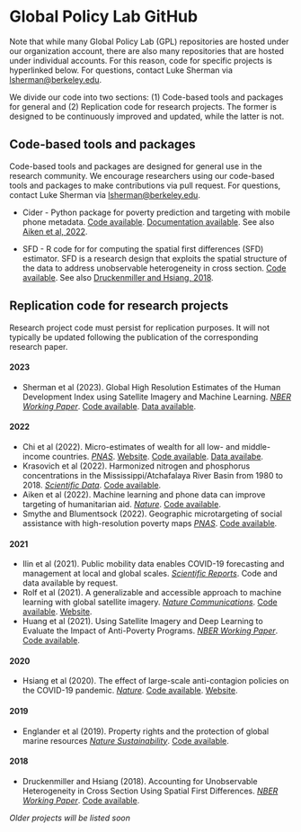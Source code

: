 # Global Policy Lab GitHub
Note that while many Global Policy Lab (GPL) repositories are hosted under our organization account, there are also many repositories that are hosted under individual accounts. For this reason, code for specific projects is hyperlinked below. For questions, contact Luke Sherman via lsherman@berkeley.edu.

We divide our code into two sections: (1) Code-based tools and packages for general and (2) Replication code for research projects. The former is designed to be continuously improved and updated, while the latter is not. 


## Code-based tools and packages
Code-based tools and packages are designed for general use in the research community. We encourage researchers using our code-based tools and packages to make contributions via pull request. For questions, contact Luke Sherman via lsherman@berkeley.edu.

- Cider - Python package for poverty prediction and targeting with mobile phone metadata. [Code available](https://github.com/Global-Policy-Lab/cider). [Documentation available](https://global-policy-lab.github.io/cider-documentation/intro.html). See also [Aiken et al, 2022](https://www.nature.com/articles/s41586-022-04484-9).

- SFD - R code for for computing the spatial first differences (SFD) estimator. SFD is a research design that exploits the spatial structure of the data to address unobservable heterogeneity in cross section. [Code available](https://github.com/hdruckenmiller/SFD). See also [Druckenmiller and Hsiang, 2018](https://www.nber.org/papers/w25177).

## Replication code for research projects
Research project code must persist for replication purposes. It will not typically be updated following the publication of the corresponding research paper.

#### 2023
- Sherman et al (2023). Global High Resolution Estimates of the Human Development Index using Satellite Imagery and Machine Learning. [_NBER Working Paper_](https://www.nber.org/papers/w31044). [Code available](https://github.com/lukesherman/hdi_downscaling_mosaiks). [Data available](mosaiks.org/hdi).

#### 2022
- Chi et al (2022). Micro-estimates of wealth for all low- and middle-income countries. [_PNAS_](https://www.pnas.org/doi/pdf/10.1073/pnas.2113658119). [Website](http://www.povertymaps.net/#4.09/-12.84/27.34/-15.2/60). [Code available](https://github.com/g-chi/lmic-poverty). [Data availabe](https://data.humdata.org/dataset/relative-wealth-index).
- Krasovich et al (2022). Harmonized nitrogen and phosphorus concentrations in the Mississippi/Atchafalaya River Basin from 1980 to 2018. [_Scientific Data_](https://www.nature.com/articles/s41597-022-01650-6). [Code available](https://doi.org/10.4211/hs.9547035cf37940eb9b500b7994a378a1).
- Aiken et al (2022). Machine learning and phone data can improve targeting of humanitarian aid. [_Nature_](https://www.nature.com/articles/s41586-022-04484-9). [Code available](https://github.com/emilylaiken/togo-targeting-replication/).
- Smythe and Blumentsock (2022). Geographic microtargeting of social assistance with high-resolution poverty maps [_PNAS_](https://www.pnas.org/doi/pdf/10.1073/pnas.2113658119). [Code available](https://github.com/issmythe/nigeria_poverty_mapping). 

#### 2021
- Ilin et al (2021). Public mobility data enables COVID-19 forecasting and management at local and global scales. [_Scientific Reports_](https://www.nature.com/articles/s41598-021-92892-8). Code and data available by request.
- Rolf et al (2021). A generalizable and accessible approach to machine learning with global satellite imagery. [_Nature Communications_](https://www.nature.com/articles/s41467-021-24638-z). [Code available](https://github.com/Global-Policy-Lab/mosaiks-paper). [Website](mosaiks.org).
- Huang et al (2021). Using Satellite Imagery and Deep Learning to Evaluate the Impact of Anti-Poverty Programs. [_NBER Working Paper_](https://www.nber.org/papers/w29105). [Code available](https://github.com/luna983/beyond-nightlight).

#### 2020
- Hsiang et al (2020). The effect of large-scale anti-contagion policies on the COVID-19 pandemic. [_Nature_](https://www.nature.com/articles/s41586-020-2404-8). [Code available](https://codeocean.com/capsule/1887579/tree/v1). [Website](http://www.globalpolicy.science/covid19).

#### 2019
- Englander et al (2019). Property rights and the protection of global marine resources [_Nature Sustainability_](https://www.nature.com/articles/s41893-019-0389-9#code-availability). [Code available](https://github.com/englander/replication_eez).

#### 2018
- Druckenmiller and Hsiang (2018). Accounting for Unobservable Heterogeneity in Cross Section Using Spatial First Differences. [_NBER Working Paper_](https://www.nber.org/papers/w25177). [Code available](https://github.com/hdruckenmiller/SFD).


_Older projects will be listed soon_
